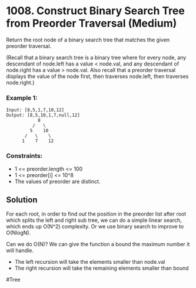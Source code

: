 # 1008. Construct Binary Search Tree from Preorder Traversal (Medium)

Return the root node of a binary search tree that matches the given preorder traversal.

(Recall that a binary search tree is a binary tree where for every node, any descendant of node.left has a value < node.val, and any descendant of node.right has a value > node.val.  Also recall that a preorder traversal displays the value of the node first, then traverses node.left, then traverses node.right.)

### Example 1:
```
Input: [8,5,1,7,10,12]
Output: [8,5,10,1,7,null,12]
            8
          /   \
         5    10
       /   \    \
      1    7    12
```

### Constraints:
- 1 <= preorder.length <= 100
- 1 <= preorder[i] <= 10^8
- The values of preorder are distinct.

## Solution
For each root, in order to find out the position in the preorder list after root which splits the left and right sub tree, we can do a simple linear search, which ends up O(N^2) complexity. Or we use binary search to improve to O(NlogN).

Can we do O(N)? We can give the function a bound the maximum number it will handle.
- The left recursion will take the elements smaller than node.val
- The right recursion will take the remaining elements smaller than bound

#Tree
